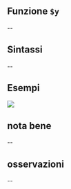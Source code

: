## Funzione `$y`

--

## Sintassi

--

## Esempi

<img src="/img/geometria/xxx/$y1.png">

## nota bene

--

## osservazioni

--